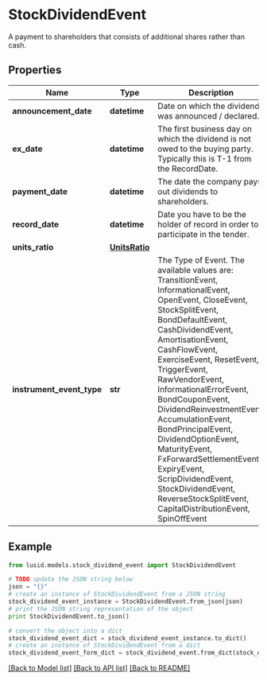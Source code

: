 # StockDividendEvent

A payment to shareholders that consists of additional shares rather than cash.

## Properties
Name | Type | Description | Notes
------------ | ------------- | ------------- | -------------
**announcement_date** | **datetime** | Date on which the dividend was announced / declared. | [optional] 
**ex_date** | **datetime** | The first business day on which the dividend is not owed to the buying party.  Typically this is T-1 from the RecordDate. | 
**payment_date** | **datetime** | The date the company pays out dividends to shareholders. | 
**record_date** | **datetime** | Date you have to be the holder of record in order to participate in the tender. | [optional] 
**units_ratio** | [**UnitsRatio**](UnitsRatio.md) |  | 
**instrument_event_type** | **str** | The Type of Event. The available values are: TransitionEvent, InformationalEvent, OpenEvent, CloseEvent, StockSplitEvent, BondDefaultEvent, CashDividendEvent, AmortisationEvent, CashFlowEvent, ExerciseEvent, ResetEvent, TriggerEvent, RawVendorEvent, InformationalErrorEvent, BondCouponEvent, DividendReinvestmentEvent, AccumulationEvent, BondPrincipalEvent, DividendOptionEvent, MaturityEvent, FxForwardSettlementEvent, ExpiryEvent, ScripDividendEvent, StockDividendEvent, ReverseStockSplitEvent, CapitalDistributionEvent, SpinOffEvent | 

## Example

```python
from lusid.models.stock_dividend_event import StockDividendEvent

# TODO update the JSON string below
json = "{}"
# create an instance of StockDividendEvent from a JSON string
stock_dividend_event_instance = StockDividendEvent.from_json(json)
# print the JSON string representation of the object
print StockDividendEvent.to_json()

# convert the object into a dict
stock_dividend_event_dict = stock_dividend_event_instance.to_dict()
# create an instance of StockDividendEvent from a dict
stock_dividend_event_form_dict = stock_dividend_event.from_dict(stock_dividend_event_dict)
```
[[Back to Model list]](../README.md#documentation-for-models) [[Back to API list]](../README.md#documentation-for-api-endpoints) [[Back to README]](../README.md)


